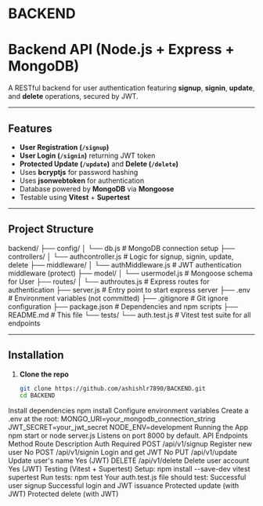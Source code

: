 # BACKEND
# Backend API (Node.js + Express + MongoDB)

A RESTful backend for user authentication featuring **signup**, **signin**, **update**, and **delete** operations, secured by JWT.

---

##  Features

- **User Registration (`/signup`)**
- **User Login (`/signin`)** returning JWT token
- **Protected Update (`/update`)** and **Delete (`/delete`)**
- Uses **bcryptjs** for password hashing
- Uses **jsonwebtoken** for authentication
- Database powered by **MongoDB** via **Mongoose**
- Testable using **Vitest** + **Supertest**

---

##  Project Structure

backend/
├── config/
│ └── db.js # MongoDB connection setup
├── controllers/
│ └── authcontroller.js # Logic for signup, signin, update, delete
├── middleware/
│ └── authMiddleware.js # JWT authentication middleware (protect)
├── model/
│ └── usermodel.js # Mongoose schema for User
├── routes/
│ └── authroutes.js # Express routes for authentication
├── server.js # Entry point to start express server
├── .env # Environment variables (not committed)
├── .gitignore # Git ignore configuration
├── package.json # Dependencies and npm scripts
├── README.md # This file
└── tests/
└── auth.test.js # Vitest test suite for all endpoints

---

##  Installation

1. **Clone the repo**  
   ```bash
   git clone https://github.com/ashishlr7890/BACKEND.git
   cd BACKEND
Install dependencies
npm install
Configure environment variables
Create a .env at the root:
MONGO_URI=your_mongodb_connection_string
JWT_SECRET=your_jwt_secret
NODE_ENV=development
Running the App
npm start
or
node server.js
Listens on port 8000 by default.
API Endpoints
Method	Route	Description	Auth Required
POST	/api/v1/signup	Register new user	No
POST	/api/v1/signin	Login and get JWT	No
PUT	/api/v1/update	Update user's name	Yes (JWT)
DELETE	/api/v1/delete	Delete user account	Yes (JWT)
Testing (Vitest + Supertest)
Setup:
npm install --save-dev vitest supertest
Run tests:
npm test
Your auth.test.js file should test:
Successful user signup
Successful login and JWT issuance
Protected update (with JWT)
Protected delete (with JWT)
